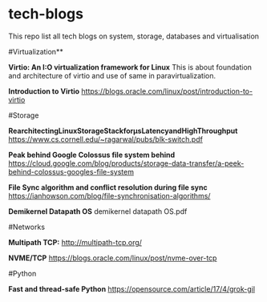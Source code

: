 # tech-blogs
This repo list all tech blogs on system, storage, databases and virtualisation

#Virtualization**

 **Virtio: An I:O virtualization framework for Linux**
   This is about foundation and architecture of virtio and use of same in paravirtualization.
 
 **Introduction to Virtio**
   https://blogs.oracle.com/linux/post/introduction-to-virtio

#Storage 

   **RearchitectingLinuxStorageStackforµsLatencyandHighThroughput**
   https://www.cs.cornell.edu/~ragarwal/pubs/blk-switch.pdf
   
   **Peak behind Google Colossus file system behind** 
   https://cloud.google.com/blog/products/storage-data-transfer/a-peek-behind-colossus-googles-file-system

   **File Sync algorithm and conflict resolution during file sync**
   https://ianhowson.com/blog/file-synchronisation-algorithms/

   **Demikernel Datapath OS**
   demikernel datapath OS.pdf


#Networks

   **Multipath TCP:**
   http://multipath-tcp.org/
   
   **NVME/TCP**
   https://blogs.oracle.com/linux/post/nvme-over-tcp


#Python

**Fast and thread-safe Python**
https://opensource.com/article/17/4/grok-gil

